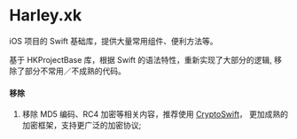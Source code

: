 # Harley.xk
iOS 项目的 Swift 基础库，提供大量常用组件、便利方法等。

基于 HKProjectBase 库，根据 Swift 的语法特性，重新实现了大部分的逻辑, 移除了部分不常用／不成熟的代码。

#### 移除
1. 移除 MD5 编码、RC4 加密等相关内容，推荐使用 [CryptoSwift](https://github.com/krzyzanowskim/CryptoSwift)， 更加成熟的加密框架，支持更广泛的加密协议;
